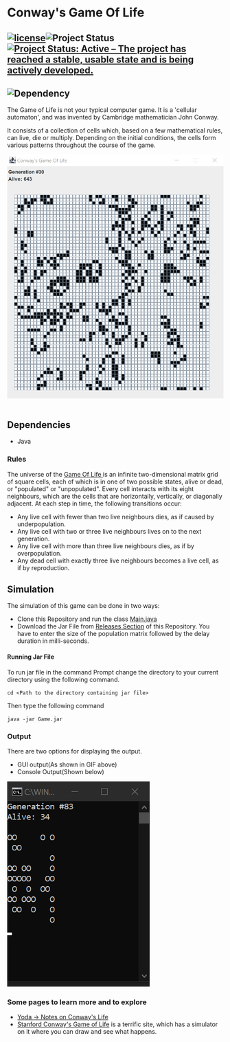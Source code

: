 # Conway's Game Of Life
## [![license](https://img.shields.io/github/license/DAVFoundation/captain-n3m0.svg?style=flat-square)](https://github.com/kritika-srivastava/Random-Password-Generator/blob/master/LICENSE)![Project Status](https://img.shields.io/badge/Project-Completed-orange)[![Project Status: Active – The project has reached a stable, usable state and is being actively developed.](https://www.repostatus.org/badges/latest/active.svg)](https://www.repostatus.org/#active)
## ![Dependency](https://img.shields.io/badge/Dependency-Java%208-critical)
The Game of Life is not your typical computer game. It is a 'cellular automaton', and was invented by Cambridge mathematician John Conway.

It consists of a collection of cells which, based on a few mathematical rules, can live, die or multiply. Depending on the initial conditions, the cells form various patterns throughout the course of the game.
&nbsp;

![](GUI.gif)
&nbsp;

## Dependencies
- Java
### Rules

The universe of the [Game Of Life ](https://en.wikipedia.org/wiki/Conway%27s_Game_of_Life) is an infinite two-dimensional matrix grid of square cells, each of which is in one of two possible states, alive or dead, or "populated" or "unpopulated". Every cell interacts with its eight neighbours, which are the cells that are horizontally, vertically, or diagonally adjacent. At each step in time, the following transitions occur:

* Any live cell with fewer than two live neighbours dies, as if caused by underpopulation.
* Any live cell with two or three live neighbours lives on to the next generation.
* Any live cell with more than three live neighbours dies, as if by overpopulation.
* Any dead cell with exactly three live neighbours becomes a live cell, as if by reproduction.

## Simulation
The simulation of this game can be done in two ways:
- Clone this Repository and run the class [Main.java](https://github.com/kritika-srivastava/Game-of-Life/blob/master/Main.java)
- Download the Jar File from [Releases Section](https://github.com/kritika-srivastava/Game-of-Life/releases/tag/1.0) of this Repository.
You have to enter the size of the population matrix followed by the delay duration in milli-seconds.

#### Running Jar File
To run jar file in the command Prompt change the directory to your current directory using the following command.
```
cd <Path to the directory containing jar file>
```
Then type the following command
```
java -jar Game.jar
```
### Output
There are two options for displaying the output.
- GUI output(As shown in GIF above)
- Console Output(Shown below)

![](Console.gif)


### Some pages to learn more and to explore

- [Yoda -> Notes on Conway's Life](https://yoda.zipcode.rocks/2020/07/21/notes-on-conways-game-of-life/)
- [Stanford Conway's Game of Life](http://web.stanford.edu/~cdebs/GameOfLife/) is a terrific site, which has a simulator
on it where you can draw and see what happens.

